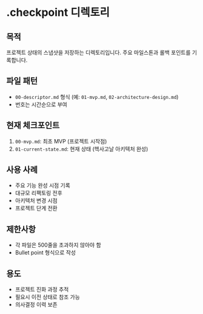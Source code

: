 # .checkpoint 디렉토리

## 목적
프로젝트 상태의 스냅샷을 저장하는 디렉토리입니다. 주요 마일스톤과 롤백 포인트를 기록합니다.

## 파일 패턴
- `00-descriptor.md` 형식 (예: `01-mvp.md`, `02-architecture-design.md`)
- 번호는 시간순으로 부여

## 현재 체크포인트
1. `00-mvp.md`: 최초 MVP (프로젝트 시작점)
2. `01-current-state.md`: 현재 상태 (헥사고날 아키텍처 완성)

## 사용 사례
- 주요 기능 완성 시점 기록
- 대규모 리팩토링 전후
- 아키텍처 변경 시점
- 프로젝트 단계 전환

## 제한사항
- 각 파일은 500줄을 초과하지 않아야 함
- Bullet point 형식으로 작성

## 용도
- 프로젝트 진화 과정 추적
- 필요시 이전 상태로 참조 가능
- 의사결정 이력 보존
